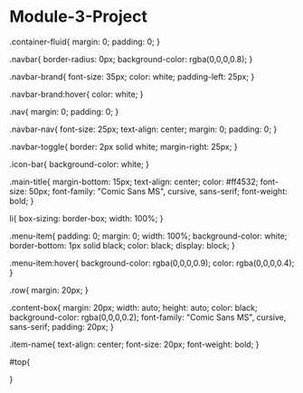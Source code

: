 # Module-3-Project

.container-fluid{
	margin: 0;
	padding: 0;
}

.navbar{
	border-radius: 0px;
	background-color: rgba(0,0,0,0.8);
}

.navbar-brand{
  font-size: 35px;
  color: white;
  padding-left: 25px;
}

.navbar-brand:hover{
	color: white;
}

.nav{
	margin: 0;
	padding: 0;
}

.navbar-nav{
  font-size: 25px;
  text-align: center;
  margin: 0;
  padding: 0;
}

.navbar-toggle{
	border: 2px solid white;
	margin-right: 25px;
}

.icon-bar{
	background-color: white;
}


.main-title{
  margin-bottom: 15px;
  text-align: center;
  color: #ff4532;
  font-size: 50px;
  font-family: "Comic Sans MS", cursive, sans-serif;
  font-weight: bold;
}

li{
	box-sizing: border-box;
	width: 100%;
}

.menu-item{
	padding: 0;
	margin: 0;
	width: 100%;
	background-color: white;
	border-bottom: 1px solid black;
	color: black;
	display: block;
}

.menu-item:hover{
	background-color: rgba(0,0,0,0.9);
	color: rgba(0,0,0,0.4);
}



.row{
	margin: 20px;
}

.content-box{
	margin: 20px;
	width: auto;
	height: auto;
	color: black;
	background-color: rgba(0,0,0,0.2);
	font-family: "Comic Sans MS", cursive, sans-serif;
	padding: 20px;
}

.item-name{
	text-align: center;
	font-size: 20px;
	font-weight: bold;
}

#top{

}
